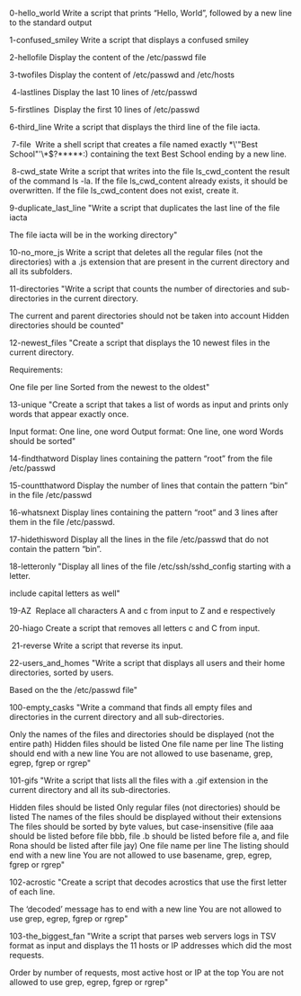 0-hello_world	Write a script that prints “Hello, World”, followed by a new line to the standard output

1-confused_smiley	Write a script that displays a confused smiley 

2-hellofile	Display the content of the /etc/passwd file

3-twofiles	Display the content of /etc/passwd and /etc/hosts

 4-lastlines	Display the last 10 lines of /etc/passwd

5-firstlines 	Display the first 10 lines of /etc/passwd

6-third_line	Write a script that displays the third line of the file iacta.

 7-file 	Write a shell script that creates a file named exactly \*\\'"Best School"\'\\*$\?\*\*\*\*\*:) containing the text Best School ending by a new line.

 8-cwd_state	Write a script that writes into the file ls_cwd_content the result of the command ls -la. If the file ls_cwd_content already exists, it should be overwritten. If the file ls_cwd_content does not exist, create it.

9-duplicate_last_line	"Write a script that duplicates the last line of the file iacta

The file iacta will be in the working directory"

10-no_more_js	Write a script that deletes all the regular files (not the directories) with a .js extension that are present in the current directory and all its subfolders.

11-directories	"Write a script that counts the number of directories and sub-directories in the current directory.

The current and parent directories should not be taken into account
Hidden directories should be counted"

12-newest_files	"Create a script that displays the 10 newest files in the current directory.

Requirements:

One file per line
Sorted from the newest to the oldest"

13-unique	"Create a script that takes a list of words as input and prints only words that appear exactly once.

Input format: One line, one word
Output format: One line, one word
Words should be sorted"

14-findthatword	Display lines containing the pattern “root” from the file /etc/passwd

15-countthatword	Display the number of lines that contain the pattern “bin” in the file /etc/passwd

16-whatsnext	Display lines containing the pattern “root” and 3 lines after them in the file /etc/passwd.

17-hidethisword	Display all the lines in the file /etc/passwd that do not contain the pattern “bin”.

18-letteronly	"Display all lines of the file /etc/ssh/sshd_config starting with a letter.

include capital letters as well"

19-AZ 	Replace all characters A and c from input to Z and e respectively

20-hiago	Create a script that removes all letters c and C from input.

 21-reverse	Write a script that reverse its input.

22-users_and_homes	"Write a script that displays all users and their home directories, sorted by users.

Based on the the /etc/passwd file"

100-empty_casks	"Write a command that finds all empty files and directories in the current directory and all sub-directories.

Only the names of the files and directories should be displayed (not the entire path)
Hidden files should be listed
One file name per line
The listing should end with a new line
You are not allowed to use basename, grep, egrep, fgrep or rgrep"

101-gifs	"Write a script that lists all the files with a .gif extension in the current directory and all its sub-directories.

Hidden files should be listed
Only regular files (not directories) should be listed
The names of the files should be displayed without their extensions
The files should be sorted by byte values, but case-insensitive (file aaa should be listed before file bbb, file .b should be listed before file a, and file Rona should be listed after file jay)
One file name per line
The listing should end with a new line
You are not allowed to use basename, grep, egrep, fgrep or rgrep"

102-acrostic	"Create a script that decodes acrostics that use the first letter of each line.

The ‘decoded’ message has to end with a new line
You are not allowed to use grep, egrep, fgrep or rgrep"

103-the_biggest_fan	"Write a script that parses web servers logs in TSV format as input and displays the 11 hosts or IP addresses which did the most requests.

Order by number of requests, most active host or IP at the top
You are not allowed to use grep, egrep, fgrep or rgrep"


